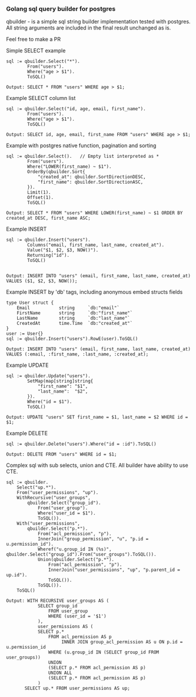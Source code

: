### Golang sql query builder for postgres

qbuilder - is a simple sql string builder implementation tested with postgres.
All string arguments are included in the final result unchanged as is.

Feel free to make a PR

Simple SELECT example

```
sql := qbuilder.Select("*").
        From("users").
        Where("age > $1").
        ToSQL()
        
Output: SELECT * FROM "users" WHERE age > $1;
```

Example SELECT column list

```
sql := qbuilder.Select("id, age, email, first_name").
        From("users").
        Where("age > $1").
        ToSQL()

Output: SELECT id, age, email, first_name FROM "users" WHERE age > $1;
```

Example with postgres native function, pagination and sorting

```
sql := qbuilder.Select().   // Empty list interpreted as *
        From("users").
        Where("LOWER(first_name) ~ $1").
        OrderBy(qbuilder.Sort{
            "created_at": qbuilder.SortDirectionDESC,
            "first_name": qbuilder.SortDirectionASC,
        }).
        Limit(1).
        Offset(1).
        ToSQL()

Output: SELECT * FROM "users" WHERE LOWER(first_name) ~ $1 ORDER BY created_at DESC, first_name ASC;
```

Example INSERT

```
sql := qbuilder.Insert("users").
		Columns("email, first_name, last_name, created_at").
		Value("$1, $2, $3, NOW()").
		Returning("id").
		ToSQL()


Output: INSERT INTO "users" (email, first_name, last_name, created_at) VALUES ($1, $2, $3, NOW());
```

Example INSERT by 'db' tags, including anonymous embed structs fields 

```
type User struct {
	Email           string     `db:"email"`
	FirstName       string     `db:"first_name"`
	LastName        string     `db:"last_name"`
	CreatedAt       time.Time  `db:"created_at"`
}
user := User{}
sql := qbuilder.Insert("users").RowE(user).ToSQL()

Output: INSERT INTO "users" (email, first_name, last_name, created_at) VALUES (:email, :first_name, :last_name, :created_at);
```

Example UPDATE 

```
sql := qbuilder.Update("users").
        SetMap(map[string]string{
            "first_name": "$1",
            "last_name":  "$2",
        }).
        Where("id = $1").
        ToSQL()

Output: UPDATE "users" SET first_name = $1, last_name = $2 WHERE id = $1;
```

Example DELETE 

```
sql := qbuilder.Delete("users").Where("id = :id").ToSQL()

Output: DELETE FROM "users" WHERE id = $1;
```

Complex sql with sub selects, union and CTE.
All builder have ability to use CTE.

```
sql := qbuilder.
    Select("up.*").
    From("user_permissions", "up").
    WithRecursive("user_groups",
        qbuilder.Select("group_id").
            From("user_group").
            Where("user_id = $1").
            ToSQL()).
    With("user_permissions",
        qbuilder.Select("p.*").
            From("acl_permission", "p").
            InnerJoin("group_permission", "u", "p.id = u.permission_id").
            Wheref("u.group_id IN (%s)", qbuilder.Select("group_id").From("user_groups").ToSQL()).
            Union(qbuilder.Select("p.*").
                From("acl_permission", "p").
                InnerJoin("user_permissions", "up", "p.parent_id = up.id").
                ToSQL()).
            ToSQL()).
    ToSQL()

Output: WITH RECURSIVE user_groups AS (
            SELECT group_id 
                FROM user_group 
                WHERE (user_id = '$1')
            ),
            user_permissions AS (
            SELECT p.*
                FROM acl_permission AS p
                     INNER JOIN group_acl_permission AS u ON p.id = u.permission_id
                WHERE (u.group_id IN (SELECT group_id FROM user_groups))
                UNION
                (SELECT p.* FROM acl_permission AS p)
                UNION ALL
                (SELECT p.* FROM acl_permission AS p)
            )
       SELECT up.* FROM user_permissions AS up;
```
